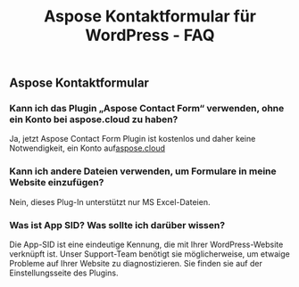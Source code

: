 ﻿---
title: Aspose Kontaktformular für WordPress - FAQ
second_title: Aspose Contact Form Documen
type: docs
url: /de/aspose-contact-form-for-wordpress-faqs/
description: Aspose Kontaktformular unterstützt Excel zum Erstellen, Konvertieren, Zusammenführen, Teilen, Schützen, für interne Objektoperationen usw.
weight: 40
kwords: Excel, Office Cloud, REST API, Tabellenkalkulation, PDF, CSV, Json, Markdwon, Aspose Kontaktformular für WordPress - FAQs
---
## Aspose Kontaktformular
### Kann ich das Plugin „Aspose Contact Form“ verwenden, ohne ein Konto bei aspose.cloud zu haben?
 Ja, jetzt Aspose Contact Form Plugin ist kostenlos und daher keine Notwendigkeit, ein Konto auf[aspose.cloud](https://www.aspose.cloud/)
### Kann ich andere Dateien verwenden, um Formulare in meine Website einzufügen?
Nein, dieses Plug-In unterstützt nur MS Excel-Dateien.
### Was ist App SID? Was sollte ich darüber wissen?
Die App-SID ist eine eindeutige Kennung, die mit Ihrer WordPress-Website verknüpft ist. Unser Support-Team benötigt sie möglicherweise, um etwaige Probleme auf Ihrer Website zu diagnostizieren. Sie finden sie auf der Einstellungsseite des Plugins.
